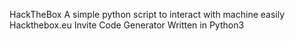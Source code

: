 HackTheBox
A simple python script to interact with machine easily Hackthebox.eu Invite Code Generator
Written in Python3
